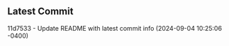 
## Latest Commit
11d7533 - Update README with latest commit info (2024-09-04 10:25:06 -0400) <Yunxi-Zhou>
